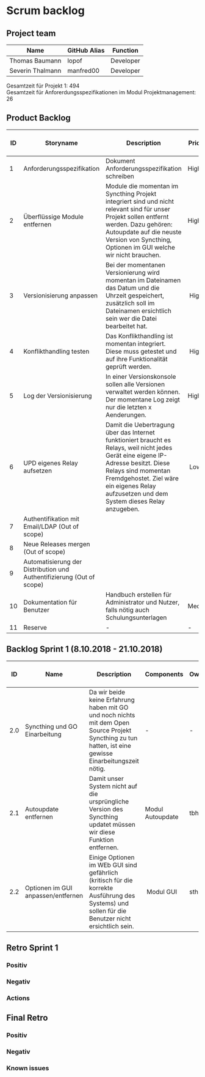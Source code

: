 # Scrum backlog
## Project team
Name | GitHub Alias | Function
--- | --- | --- 
Thomas Baumann | lopof | Developer
Severin Thalmann | manfred00 | Developer

Gesamtzeit für Projekt 1: 494 <br>
Gesamtzeit für Anforerdungsspezifikationen im Modul Projektmanagement: 26

## Product Backlog
ID | Storyname | Description | Priority | Effort plan original | Effort plan updated | Effort acutal | Status
--- | --- | --- | --- | --- | --- | --- | ---
1 | Anforderungsspezifikation | Dokument Anforderungsspezifikation schreiben | High | 26 | - | - | Open
2 | Überflüssige Module entfernen | Module die momentan im Syncthing Projekt integriert sind und nicht relevant sind für unser Projekt sollen entfernt werden. Dazu gehören: Autoupdate auf die neuste Version von Syncthing, Optionen im GUI welche wir nicht brauchen. | High |140 | - | - | Open
3 | Versionisierung anpassen | Bei der momentanen Versionierung wird momentan im Dateinamen das Datum und die Uhrzeit gespeichert, zusätzlich soll im Dateinamen ersichtlich sein wer die Datei bearbeitet hat. | High | 100 | - | - | Open
4 | Konflikthandling testen | Das Konflikthandling ist momentan integriert. Diese muss getestet und auf ihre Funktionalität geprüft werden. | High | 10 | - | - | Open
5 | Log der Versionisierung | In einer Versionskonsole sollen alle Versionen verwaltet werden können. Der momentane Log zeigt nur die letzten x Aenderungen. | High | 110 | – | – | Open
6 | UPD eigenes Relay aufsetzen | Damit die Uebertragung über das Internet funktioniert braucht es Relays, weil nicht jedes Gerät eine eigene IP-Adresse besitzt. Diese Relays sind momentan Fremdgehostet. Ziel wäre ein eigenes Relay aufzusetzen und dem System dieses Relay anzugeben. | Low | 35 | - | - | Open
7 | Authentifikation mit Email/LDAP (Out of scope)
8 | Neue Releases mergen (Out of scope)
9 | Automatisierung der Distribution und Authentifizierung (Out of scope)
10 | Dokumentation für Benutzer | Handbuch erstellen für Administrator und Nutzer, falls nötig auch Schulungsunterlagen | Medium | 10 | - | - | Open
11 | Reserve | - | - | 89 | - | - | Open



## Backlog Sprint 1 (8.10.2018 - 21.10.2018)
ID | Name | Description | Components | Owner | Reviewer | Priority | Effort plan original | Effort plan updated | Effort actual | Status
--- | --- | --- | --- | --- | --- | --- | --- | --- | --- | ---
2.0 | Syncthing und GO Einarbeitung | Da wir beide keine Erfahrung haben mit GO und noch nichts mit dem Open Source Projekt Syncthing zu tun hatten, ist eine gewisse Einarbeitungszeit nötig. | - | - | - | High | 20 | - | - | Open
2.1 | Autoupdate entfernen | Damit unser System nicht auf die ursprüngliche Version des Syncthing updatet müssen wir diese Funktion entfernen. | Modul Autoupdate | tbh | sth | High | 20 | - | - | Open
2.2 | Optionen im GUI anpassen/entfernen | Einige Optionen im WEb GUI sind gefährlich (kritisch für die korrekte Ausführung des Systems) und sollen für die Benutzer nicht ersichtlich sein. | Modul GUI | sth | tba| High | 20 | - | - | Open



## Retro Sprint 1
### Positiv

### Negativ

### Actions


## Final Retro
### Positiv

### Negativ

### Known issues
